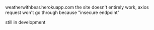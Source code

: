 weatherwithbear.herokuapp.com
the site doesn't entirely work, axios request won't go through because "insecure endpoint"

still in development
